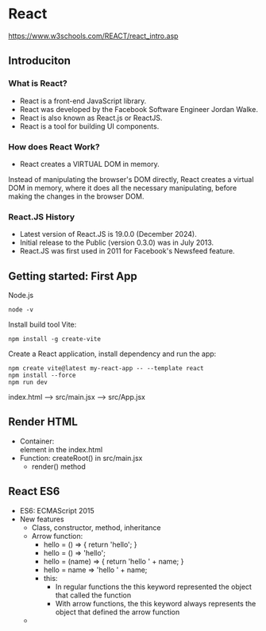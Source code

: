 # React

https://www.w3schools.com/REACT/react_intro.asp

## Introduciton

### What is React?

- React is a front-end JavaScript library.
- React was developed by the Facebook Software Engineer Jordan Walke.
- React is also known as React.js or ReactJS.
- React is a tool for building UI components.

### How does React Work?

- React creates a VIRTUAL DOM in memory.

Instead of manipulating the browser's DOM directly, React creates a virtual DOM in memory, where it does all the necessary manipulating, before making the changes in the browser DOM.

### React.JS History

- Latest version of React.JS is 19.0.0 (December 2024).
- Initial release to the Public (version 0.3.0) was in July 2013.
- React.JS was first used in 2011 for Facebook's Newsfeed feature. 

## Getting started: First App

Node.js

```
node -v
```

Install build tool Vite:

```
npm install -g create-vite
```

Create a React application, install dependency and run the app:
```
npm create vite@latest my-react-app -- --template react
npm install --force
npm run dev
```

index.html --> src/main.jsx --> src/App.jsx

## Render HTML

- Container: <div id="root"></div> element in the index.html
- Function: createRoot() in src/main.jsx
  - render() method

## React ES6

- ES6: ECMAScript 2015
- New features
  - Class, constructor, method, inheritance
  - Arrow function:
    - hello = () => { return 'hello'; }
    - hello = () => 'hello';
    - hello = (name) => { return 'hello ' + name; }
    - hello = name => 'hello ' + name;
    - this:
      - In regular functions the this keyword represented the object that called the function
      - With arrow functions, the this keyword always represents the object that defined the arrow function
  - 
